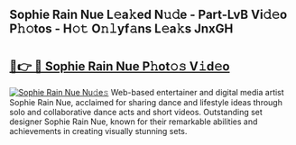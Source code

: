 ## Sophie Rain Nue L𝚎a𝚔ed N𝚞𝚍e - Part-LvB Vi𝚍𝚎o P𝚑𝚘tos - H𝚘𝚝 O𝚗𝚕yf𝚊ns L𝚎a𝚔s JnxGH

# <h2><a href="http://kf8g4b.oniu.top/?m=Sophie+Rain+Nue">🔗👉 🔴 Sophie Rain Nue P𝚑ot𝚘𝚜 V𝚒d𝚎o</a></h2>

[![Sophie Rain Nue Nu𝚍e𝚜](https://i.imgur.com/0qMVB7G.gif)](http://kf8g4b.oniu.top/?m=Sophie+Rain+Nue)
Web-based entertainer and digital media artist Sophie Rain Nue, acclaimed for sharing dance and lifestyle ideas through solo and collaborative dance acts and short videos. Outstanding set designer Sophie Rain Nue, known for their remarkable abilities and achievements in creating visually stunning sets.  
